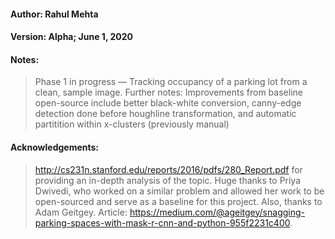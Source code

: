 #### Author: Rahul Mehta
#### Version: Alpha; June 1, 2020
#### Notes:
> Phase 1 in progress — Tracking occupancy of a parking lot from a clean, sample image.
> Further notes: Improvements from baseline open-source include better black-white conversion, canny-edge detection done before houghline transformation, and automatic partitition within x-clusters (previously manual)
#### Acknowledgements:
> http://cs231n.stanford.edu/reports/2016/pdfs/280_Report.pdf for providing an in-depth analysis of the topic.
> Huge thanks to Priya Dwivedi, who worked on a similar problem and allowed her work to be open-sourced and serve as a baseline for this project. 
> Also, thanks to Adam Geitgey. Article: https://medium.com/@ageitgey/snagging-parking-spaces-with-mask-r-cnn-and-python-955f2231c400.


